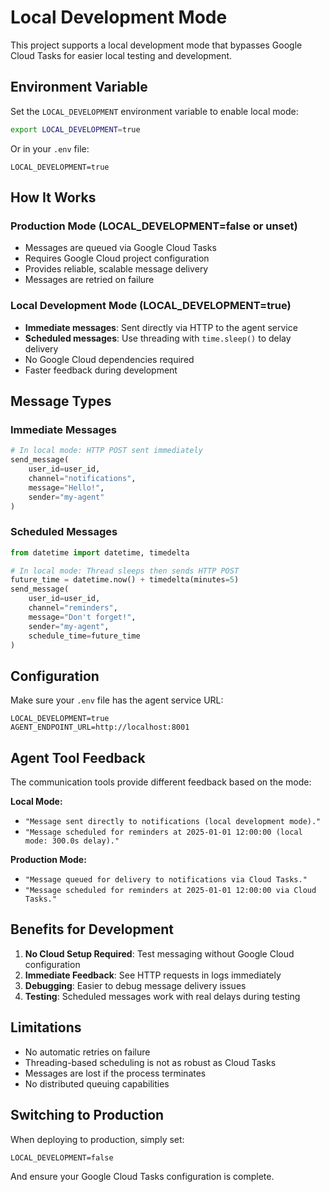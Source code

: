 # Local Development Mode

This project supports a local development mode that bypasses Google Cloud Tasks for easier local testing and development.

## Environment Variable

Set the `LOCAL_DEVELOPMENT` environment variable to enable local mode:

```bash
export LOCAL_DEVELOPMENT=true
```

Or in your `.env` file:
```env
LOCAL_DEVELOPMENT=true
```

## How It Works

### Production Mode (LOCAL_DEVELOPMENT=false or unset)
- Messages are queued via Google Cloud Tasks
- Requires Google Cloud project configuration
- Provides reliable, scalable message delivery
- Messages are retried on failure

### Local Development Mode (LOCAL_DEVELOPMENT=true)
- **Immediate messages**: Sent directly via HTTP to the agent service
- **Scheduled messages**: Use threading with `time.sleep()` to delay delivery
- No Google Cloud dependencies required
- Faster feedback during development

## Message Types

### Immediate Messages
```python
# In local mode: HTTP POST sent immediately
send_message(
    user_id=user_id,
    channel="notifications",
    message="Hello!",
    sender="my-agent"
)
```

### Scheduled Messages
```python
from datetime import datetime, timedelta

# In local mode: Thread sleeps then sends HTTP POST
future_time = datetime.now() + timedelta(minutes=5)
send_message(
    user_id=user_id,
    channel="reminders", 
    message="Don't forget!",
    sender="my-agent",
    schedule_time=future_time
)
```

## Configuration

Make sure your `.env` file has the agent service URL:

```env
LOCAL_DEVELOPMENT=true
AGENT_ENDPOINT_URL=http://localhost:8001
```

## Agent Tool Feedback

The communication tools provide different feedback based on the mode:

**Local Mode:**
- `"Message sent directly to notifications (local development mode)."`
- `"Message scheduled for reminders at 2025-01-01 12:00:00 (local mode: 300.0s delay)."`

**Production Mode:**
- `"Message queued for delivery to notifications via Cloud Tasks."`
- `"Message scheduled for reminders at 2025-01-01 12:00:00 via Cloud Tasks."`

## Benefits for Development

1. **No Cloud Setup Required**: Test messaging without Google Cloud configuration
2. **Immediate Feedback**: See HTTP requests in logs immediately
3. **Debugging**: Easier to debug message delivery issues
4. **Testing**: Scheduled messages work with real delays during testing

## Limitations

- No automatic retries on failure
- Threading-based scheduling is not as robust as Cloud Tasks
- Messages are lost if the process terminates
- No distributed queuing capabilities

## Switching to Production

When deploying to production, simply set:
```env
LOCAL_DEVELOPMENT=false
```

And ensure your Google Cloud Tasks configuration is complete.